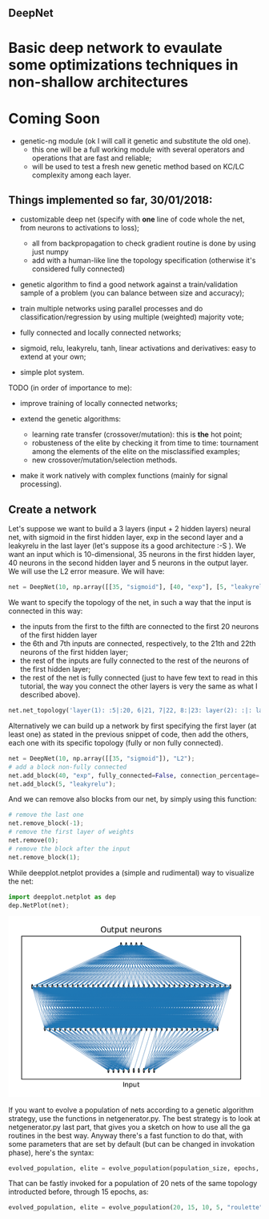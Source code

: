 ## DeepNet
# Basic deep network to evaulate some optimizations techniques in non-shallow architectures

# Coming Soon
- genetic-ng module (ok I will call it genetic and substitute the old one).
  - this one will be a full working module with several operators and operations that are fast and reliable;
  - will be used to test a fresh new genetic method based on KC/LC complexity among each layer.

## Things implemented so far, 30/01/2018: ##

- customizable deep net (specify with **one** line of code whole the net, from neurons to activations to loss);
  - all from backpropagation to check gradient routine is done by using just numpy
  - add with a human-like line the topology specification (otherwise it's considered fully connected)

- genetic algorithm to find a good network against a train/validation sample of a problem (you can balance between size and accuracy);

- train multiple networks using parallel processes and do classification/regression by using multiple (weighted) majority vote;

- fully connected and locally connected networks;

- sigmoid, relu, leakyrelu, tanh, linear activations and derivatives: easy to extend at your own;

- simple plot system.


TODO (in order of importance to me):

- improve training of locally connected networks;

- extend the genetic algorithms:
  - learning rate transfer (crossover/mutation): this is **the** hot point;
  - robusteness of the elite by checking it from time to time: tournament among the elements of the elite on the misclassified examples;
  - new crossover/mutation/selection methods.
 
- make it work natively with complex functions (mainly for signal processing).

## Create a network ##
Let's suppose we want to build a 3 layers (input + 2 hidden layers) neural net, with sigmoid in the first hidden layer,
exp in the second layer and a leakyrelu in the last layer (let's suppose its a good architecture :-S ). We want an input which is 
10-dimensional, 35 neurons in the first hidden layer, 40 neurons in the second hidden layer and 5 neurons in the output layer.
We will use the L2 error measure.
We will have:
```python
net = DeepNet(10, np.array([[35, "sigmoid"], [40, "exp"], [5, "leakyrelu"]]), "L2");
```

We want to specify the topology of the net, in such a way that the input is connected in this way:
- the inputs from the first to the fifth are connected to the first 20 neurons of the first hidden layer
- the 6th and 7th inputs are connected, respectively, to the 21th and 22th neurons of the first hidden layer; 
- the rest of the inputs are fully connected to the rest of the neurons of the first hidden layer;
- the rest of the net is fully connected (just to have few text to read in this tutorial, the way you connect the other layers is very the same as what I described above).
```python
net.net_topology('layer(1): :5|:20, 6|21, 7|22, 8:|23: layer(2): :|: layer(3): :|:'); 
```

Alternatively we can build up a network by first specifying the first layer (at least one) as stated in the previous snippet of code, then add the others, each one with its specific topology (fully or non fully connected).
```python
net = DeepNet(10, np.array([[35, "sigmoid"]), "L2");
# add a block non-fully connected
net.add_block(40, "exp", fully_connected=False, connection_percentage=.75);
net.add_block(5, "leakyrelu");
```

And we can remove also blocks from our net, by simply using this function:
```python
# remove the last one
net.remove_block(-1);
# remove the first layer of weights
net.remove(0); 
# remove the block after the input
net.remove_block(1); 
```

While deepplot.netplot provides a (simple and rudimental) way to visualize the net:
```python
import deepplot.netplot as dep
dep.NetPlot(net);
```
![GitHub Logo](/deepnet/deepplot/images/plot_example.png)

If you want to evolve a population of nets according to a genetic algorithm strategy, use the functions in netgenerator.py.
The best strategy is to look at netgenerator.py last part, that gives you a sketch on how to use all the ga routines in the best way. Anyway there's a fast function to do that, with some parameters that are set by default (but can be changed in invokation phase), here's the syntax:
```python
evolved_population, elite = evolve_population(population_size, epochs, input_size, output_size, selection_type, crossover_type, mutation_type, fully_connected=False, connection_percentage=.5, elite_size=3, crossover_probability=.8, mutation_probability=.05);
```
That can be fastly invoked for a population of 20 nets of the same topology introducted before, through 15 epochs, as:
```python
evolved_population, elite = evolve_population(20, 15, 10, 5, "roulette", "one-point", "random");
```
